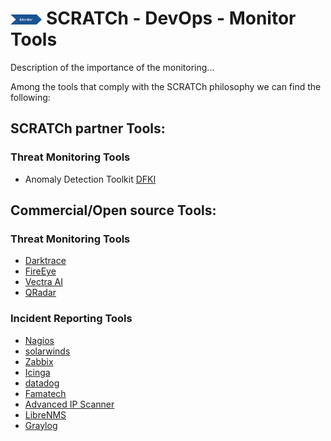 # <img src="../../images/monitor.png" alt ='monitor'  width="10%" > SCRATCh - DevOps - Monitor Tools


Description of the importance of the monitoring...


Among the tools that comply with the SCRATCh philosophy we can find the following:

## **SCRATCh partner Tools**:	


### Threat Monitoring Tools
* Anomaly Detection Toolkit [DFKI]



## **Commercial/Open source Tools**:

### Threat Monitoring Tools
* [Darktrace]
* [FireEye]
* [Vectra AI]
* [QRadar]

### Incident Reporting Tools
* [Nagios]
* [solarwinds]
* [Zabbix]
* [Icinga]
* [datadog]
* [Famatech]
* [Advanced IP Scanner]
* [LibreNMS]
* [Graylog]

[DFKI]: /Monitor/DFKI/README.md 
[datadog]: https://www.datadoghq.com/
[Famatech]: https://www.radmin.es/
[Advanced IP Scanner]: https://www.advanced-ip-scanner.com/es/
[LibreNMS]: https://www.librenms.org/
[Graylog]: https://www.graylog.org/

[Darktrace]: https://www.darktrace.com/
[FireEye]: https://www.fireeye.com/  
[Vectra AI]: https://www.vectra.ai/
[QRadar]: https://www.ibm.com/uk-en/products/qradar-siem
[Nagios]: https://www.nagios.org/
[solarwinds]: https://www.solarwinds.com/
[Zabbix]: https://www.zabbix.com/
[Icinga]: https://icinga.com/
